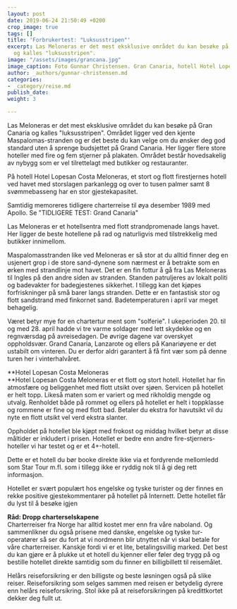 ```yaml
---
layout: post
date: 2019-06-24 21:50:49 +0200
crop_image: true
tags: []
title: 'Forbrukertest: "Luksusstripen"'
excerpt: Las Meloneras er det mest eksklusive området du kan besøke på Gran Canaria
  og kalles "luksusstripen".
image: "/assets/images/grancana.jpg"
image_caption: Foto Gunnar Christensen. Gran Canaria, hotell Hotel Lopesan Costa Meloneras.
author: _authors/gunnar-christensen.md
categories:
- _category/reise.md
publish_date: 
weight: 3

---
```

Las Meloneras er det mest eksklusive området du kan besøke på Gran Canaria og kalles "luksusstripen". Området ligger ved den kjente Maspalomas-stranden og er det beste du kan velge om du ønsker deg god standard uten å sprenge budsjettet på Grand Canaria. Her ligger flere store hoteller med fire og fem stjerner på plakaten. Området består hovedsakelig av nybygg som er vel tilrettelagt med butikker og restauranter.

På hotell Hotel Lopesan Costa Meloneras, et stort og flott firestjernes hotell ved havet med storslagen parkanlegg og over to tusen palmer samt 8 svømmebasseng har en stor gjestekapasitet.

Samtidig memoreres tidligere charterreise til øya desember 1989 med Apollo. Se "TIDLIGERE TEST: Grand Canaria"

Las Meloneras er et hotellsentra med flott strandpromenade langs havet. Her ligger de beste hotellene på rad og naturligvis med tilstrekkelig med butikker innimellom.

Maspalomasstranden like ved Meloneras er så stor at du alltid finner deg en usjenert grop i de store sand-dynene som nærmest er å betrakte som en ørken med strandlinje mot havet. Det er en fin fottur å gå fra Las Meloneras til Ingles på den andre siden av stranden. Standen patruljeres av lokalt politi og badevakter for badegjestenes sikkerhet. I tillegg kan det kjøpes forfriskninger på små barer langs stranden. Dette er en fantastisk stor og flott sandstrand med finkornet sand. Badetemperaturen i april var meget behagelig.

Været betyr mye for en chartertur ment som "solferie". I ukeperioden 20. til og med 28. april hadde vi tre varme soldager med lett skydekke og en regnværsdag på avreisedagen. De øvrige dagene var overskyet oppholdsvær. Grand Canaria, Lanzarote og ellers på Kanariøyene er det ustabilt om vinteren. Du er derfor aldri garantert å få fint vær som på denne turen her i vinterhalvåret.

**Hotel Lopesan Costa Meloneras  
**Hotel Lopesan Costa Meloneras er et flott og stort hotell. Hotellet har fin atmosfære og beliggenhet med flott utsikt over sjøen. Servicen på hotellet er helt topp. Likeså maten som er variert og med rikholdig mengde og utvalg. Renholdet både på rommet og ellers på hotellet er helt i toppklasse og rommene er fine og med flott bad. Betaler du ekstra for havutsikt vil du nyte en flott utsikt vel verd ekstra slanter.

Oppholdet på hotellet ble kjøpt med frokost og middag hvilket betyr at disse måltider er inkludert i prisen. Hotellet er bedre enn andre fire-stjerners-hoteller vi har testet og er et 4+-hotell.

Dette er et hotell du bør booke direkte ikke via et fordyrende mellomledd som Star Tour m.fl. som i tillegg ikke er ryddig nok til å gi deg rett informasjon.

Hotellet er svært populært hos engelske og tyske turister og der finnes en rekke positive gjestekommentarer på hotellet på Internett. Dette hotellet får du lyst til å besøke igjen

**Råd: Dropp charterselskapene**  
Charterreiser fra Norge har alltid kostet mer enn fra våre naboland. Og sammenlikner du også prisene med danske, engelske og tyske tur-operatører så ser du fort at vi nordmenn blir utnyttet når vi skal betale for våre charterreiser. Kanskje fordi vi er et lite, betalingsvillig marked. Det best du kan gjøre er å plukke ut et hotell du kjenner eller føler deg trygg på og bestille hotellet direkte samtidig som du finner en billigbillett til reisemålet. 

Helårs reiseforsikring er den billigste og beste løsningen også på slike reiser. Reiseforsikring som selges sammen med reisen er betydelig dyrere enn helårs reiseforsikring. Stol ikke på at reiseforsikringen på kredittkortet dekker deg fullt ut.